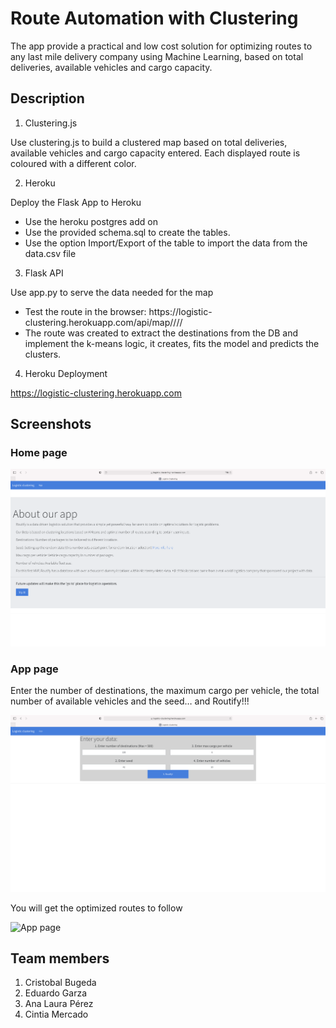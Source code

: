 # Route Automation with Clustering
The app provide a practical and low cost solution for optimizing routes to any last mile delivery company using Machine Learning, based on total deliveries, available vehicles and cargo capacity.

## Description

1. Clustering.js

Use clustering.js to build a clustered map based on total deliveries, available vehicles and cargo capacity entered. Each displayed route is coloured with a different color.

2. Heroku

Deploy the Flask App to Heroku

  * Use the heroku postgres add on
  * Use the provided schema.sql to create the tables.
  * Use the option Import/Export of the table to import the data from the data.csv file

3. Flask API

Use app.py to serve the data needed for the map

  * Test the route in the browser: 
  https://<span></span>logistic-clustering.herokuapp.com/api/map/<size>/<seed>/<cargomax>/<vehicles>
  * The route was created to extract the destinations from the DB and implement the   k-means logic, it creates, fits the model and predicts the clusters.

4. Heroku Deployment

<https://logistic-clustering.herokuapp.com>

## Screenshots

### Home page

![Home page](static/images/home_page.png)

### App page

Enter the number of destinations, the maximum cargo per vehicle, the total number of available vehicles and the seed… and Routify!!!

![App page](static/images/app_page.png)

You will get the optimized routes to follow 

![App page](static/images/map_page.png)

## Team members

1. Cristobal Bugeda
2. Eduardo Garza
3. Ana Laura Pérez
4. Cintia Mercado

